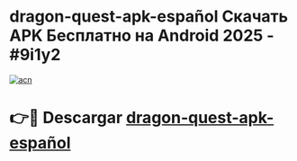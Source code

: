 # dragon-quest-apk-español Скачать APK Бесплатно на Android 2025 - #9i1y2

[![acn](https://github.com/user-attachments/assets/0f9c940e-d8b0-45ae-aac7-cd30a18b3e1c)](https://apps.freeplayer.one?title=dragon-quest-apk-español&ref=9RF)

# 👉🔴 Descargar [dragon-quest-apk-español](https://apps.freeplayer.one?title=dragon-quest-apk-español&ref=9RF)